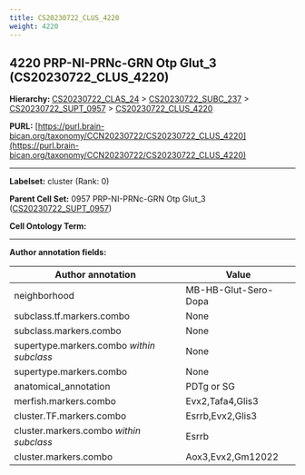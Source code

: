 ```yaml
---
title: CS20230722_CLUS_4220
weight: 4220
---
```

## 4220 PRP-NI-PRNc-GRN Otp Glut_3 (CS20230722_CLUS_4220)
<b>Hierarchy: </b>
[CS20230722_CLAS_24](../CS20230722_CLAS_24) >
[CS20230722_SUBC_237](../CS20230722_SUBC_237) >
[CS20230722_SUPT_0957](../CS20230722_SUPT_0957) >
[CS20230722_CLUS_4220](../CS20230722_CLUS_4220)

**PURL:** [https://purl.brain-bican.org/taxonomy/CCN20230722/CS20230722_CLUS_4220](https://purl.brain-bican.org/taxonomy/CCN20230722/CS20230722_CLUS_4220)

---


**Labelset:** cluster (Rank: 0)

**Parent Cell Set:** 0957 PRP-NI-PRNc-GRN Otp Glut_3 ([CS20230722_SUPT_0957](../CS20230722_SUPT_0957))



**Cell Ontology Term:** 

[MARKER GENES.]: #


---

[TRANSFERRED ANNOTATIONS.]: #


[AUTHOR ANNOTATION FIELDS.]: #


**Author annotation fields:**

| Author annotation | Value |
|-------------------|-------|
|neighborhood|MB-HB-Glut-Sero-Dopa|
|subclass.tf.markers.combo|None|
|subclass.markers.combo|None|
|supertype.markers.combo _within subclass_|None|
|supertype.markers.combo|None|
|anatomical_annotation|PDTg or SG|
|merfish.markers.combo|Evx2,Tafa4,Glis3|
|cluster.TF.markers.combo|Esrrb,Evx2,Glis3|
|cluster.markers.combo _within subclass_|Esrrb|
|cluster.markers.combo|Aox3,Evx2,Gm12022|
